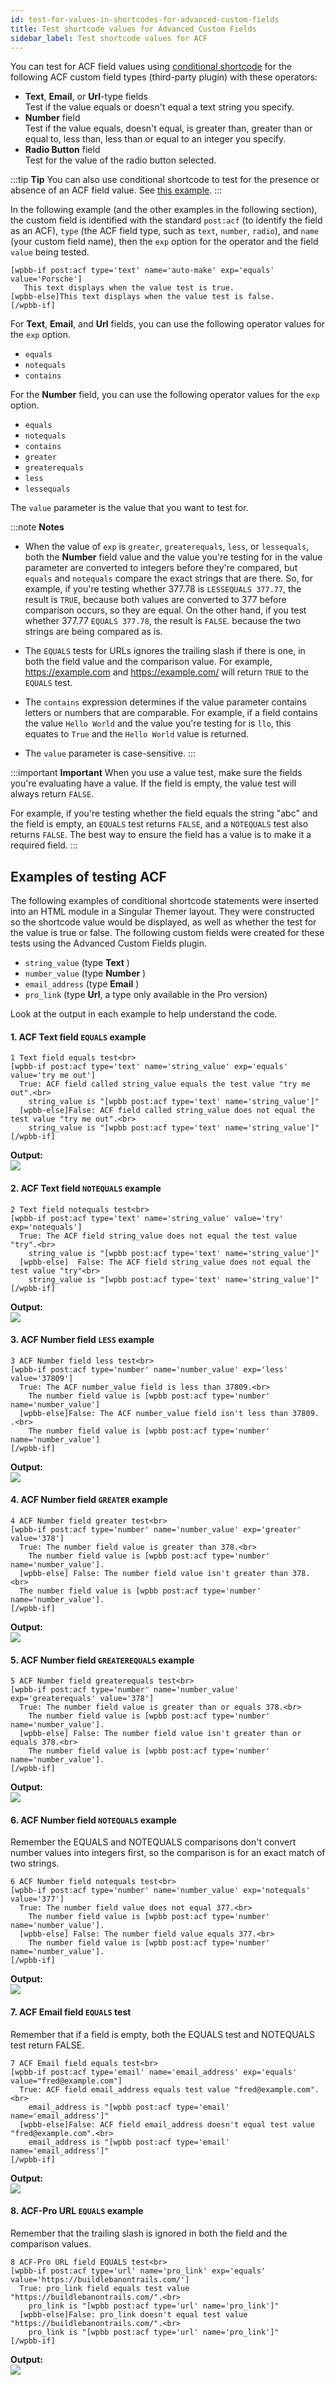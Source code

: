 ```yaml
---
id: test-for-values-in-shortcodes-for-advanced-custom-fields
title: Test shortcode values for Advanced Custom Fields
sidebar_label: Test shortcode values for ACF
---
```


You can test for ACF field values using [conditional shortcode](/beaver-themer/field-connections/conditional-shortcodes-for-field-connections-overview-themer.md) for the following ACF custom field types (third-party plugin) with these operators:

  * **Text**, **Email**, or **Url**-type fields  
  Test if the value equals or doesn't equal a text string you specify.
  * **Number** field  
  Test if the value equals, doesn't equal, is greater than, greater than or equal to, less than, less than or equal to an integer you specify.
  * **Radio Button** field  
  Test for the value of the radio button selected.

:::tip **Tip**
You can also use conditional shortcode to test for the presence or absence of an ACF field value. See [this example](/beaver-themer/field-connections/use-conditional-shortcode-to-test-for-presence-of-content-themer.md/#example-1-label-for-custom-field).
:::

In the following example (and the other examples in the following section), the custom field is identified with the standard `post:acf` (to identify the field as an ACF), `type` (the ACF field type, such as `text`, `number`, `radio`), and `name` (your custom field name), then the `exp` option for the operator and the field `value` being tested.

```markup
[wpbb-if post:acf type='text' name='auto-make' exp='equals' value='Porsche']
   This text displays when the value test is true.
[wpbb-else]This text displays when the value test is false.
[/wpbb-if]
```

For **Text**, **Email**, and **Url** fields, you can use the following operator values for the `exp` option.

* `equals`
* `notequals`
* `contains`

For the **Number** field, you can use the following operator values for the `exp` option.

* `equals`
* `notequals`
* `contains`
* `greater`
* `greaterequals`
* `less`
* `lessequals`

The `value` parameter is the value that you want to test for.

:::note **Notes**

* When the value of `exp` is `greater`, `greaterequals`, `less`, or `lessequals`, both the **Number** field value and the value you're testing for in the value parameter are converted to integers before they're compared, but `equals` and `notequals` compare the exact strings that are there. So, for example, if you're testing whether 377.78 is `LESSEQUALS 377.77`, the result is `TRUE`, because both values are converted to 377 before comparison occurs, so they are equal. On the other hand, if you test whether 377.77 `EQUALS 377.78`, the result is `FALSE`. because the two strings are being compared as is.

* The `EQUALS` tests for URLs ignores the trailing slash if there is one, in both the field value and the comparison value. For example, <https://example.com> and <https://example.com/> will return `TRUE` to the `EQUALS` test.

* The `contains` expression determines if the value parameter contains letters or numbers that are comparable. For example, if a field contains the value `Hello World` and the value you're testing for is `llo`, this equates to `True` and the `Hello World` value is returned.

* The `value` parameter is case-sensitive.
:::

:::important **Important**
When you use a value test, make sure the fields you're evaluating have a value. If the field is empty, the value test will always return `FALSE`.

For example, if you're testing whether the field equals the string "abc" and the field is empty, an `EQUALS` test returns `FALSE`, and a `NOTEQUALS` test also returns `FALSE`. The best way to ensure the field has a value is to make it a required field.
:::

## Examples of testing ACF

The following examples of conditional shortcode statements were inserted into an HTML module in a Singular Themer layout. They were constructed so the shortcode value would be displayed, as well as whether the test for the value is true or false. The following custom fields were created for these tests using the Advanced Custom Fields plugin.

  * `string_value` (type **Text** )
  * `number_value` (type **Number** )
  * `email_address` (type **Email** )
  * `pro_link` (type **Url**, a type only available in the Pro version)

Look at the output in each example to help understand the code.

#### 1. ACF Text field `EQUALS` example

```markup
1 Text field equals test<br>
[wpbb-if post:acf type='text' name='string_value' exp='equals' value='try me out']
  True: ACF field called string_value equals the test value "try me out".<br>
    string_value is "[wpbb post:acf type='text' name='string_value']"
  [wpbb-else]False: ACF field called string_value does not equal the test value "try me out".<br>
    string_value is "[wpbb post:acf type='text' name='string_value']"
[/wpbb-if]
```

**Output:**  
![](/img/test-for-values-in-shortcodes-for-advanced-custom-fields-5e2f649d.png)

#### 2. ACF Text field `NOTEQUALS` example

```markup
2 Text field notequals test<br>
[wpbb-if post:acf type='text' name='string_value' value='try' exp='notequals']
  True: The ACF field string_value does not equal the test value "try".<br>
    string_value is "[wpbb post:acf type='text' name='string_value']"
  [wpbb-else]  False: The ACF field string_value does not equal the test value "try"<br>
    string_value is "[wpbb post:acf type='text' name='string_value']"
[/wpbb-if]
```

**Output:**  
![](/img/test-for-values-in-shortcodes-for-advanced-custom-fields-9b365dce.png)

#### 3. ACF Number field `LESS` example

```markup
3 ACF Number field less test<br>
[wpbb-if post:acf type='number' name='number_value' exp='less' value='37809']
  True: The ACF number_value field is less than 37809.<br>
    The number field value is [wpbb post:acf type='number' name='number_value']
  [wpbb-else]False: The ACF number_value field isn't less than 37809. .<br>
    The number field value is [wpbb post:acf type='number' name='number_value']
[/wpbb-if]
```

**Output:**  
![](/img/test-for-values-in-shortcodes-for-advanced-custom-fields-bff48ed9.png)

#### 4. ACF Number field `GREATER` example

```markup
4 ACF Number field greater test<br>
[wpbb-if post:acf type='number' name='number_value' exp='greater' value='378']
  True: The number field value is greater than 378.<br>
    The number field value is [wpbb post:acf type='number' name='number_value'].
  [wpbb-else] False: The number field value isn't greater than 378.<br>
  The number field value is [wpbb post:acf type='number' name='number_value'].
[/wpbb-if]
```

**Output:**  
![](/img/test-for-values-in-shortcodes-for-advanced-custom-fields-f3a96f44.png)

#### 5. ACF Number field `GREATEREQUALS` example

```markup
5 ACF Number field greaterequals test<br>
[wpbb-if post:acf type='number' name='number_value' exp='greaterequals' value='378']
  True: The number field value is greater than or equals 378.<br>
    The number field value is [wpbb post:acf type='number' name='number_value'].
  [wpbb-else] False: The number field value isn't greater than or equals 378.<br>
    The number field value is [wpbb post:acf type='number' name='number_value'].
[/wpbb-if]
```

**Output:**  
![](/img/test-for-values-in-shortcodes-for-advanced-custom-fields-8958cb1a.png)

#### 6. ACF Number field `NOTEQUALS` example

Remember the EQUALS and NOTEQUALS comparisons don't convert number values into integers first, so the comparison is for an exact match of two strings.

```markup
6 ACF Number field notequals test<br>
[wpbb-if post:acf type='number' name='number_value' exp='notequals' value='377']
  True: The number field value does not equal 377.<br>
    The number field value is [wpbb post:acf type='number' name='number_value'].
  [wpbb-else] False: The number field value equals 377.<br>
    The number field value is [wpbb post:acf type='number' name='number_value'].
[/wpbb-if]
```

**Output:**  
![](/img/test-for-values-in-shortcodes-for-advanced-custom-fields-e99911d9.png)

#### 7. ACF Email field `EQUALS` test

Remember that if a field is empty, both the EQUALS test and NOTEQUALS test return FALSE.

```markup
7 ACF Email field equals test<br>
[wpbb-if post:acf type='email' name='email_address' exp='equals' value="fred@example.com"]
  True: ACF field email_address equals test value "fred@example.com".<br>
    email_address is "[wpbb post:acf type='email' name='email_address']"
  [wpbb-else]False: ACF field email_address doesn't equal test value "fred@example.com".<br>
    email_address is "[wpbb post:acf type='email' name='email_address']"
[/wpbb-if]
```

**Output:**  
![](/img/test-for-values-in-shortcodes-for-advanced-custom-fields-f85ba7ba.png)

#### 8. ACF-Pro URL `EQUALS` example

Remember that the trailing slash is ignored in both the field and the comparison values.

```markup
8 ACF-Pro URL field EQUALS test<br>
[wpbb-if post:acf type='url' name='pro_link' exp='equals' value='https://buildlebanontrails.com/']
  True: pro_link field equals test value "https://buildlebanontrails.com/".<br>
    pro_link is "[wpbb post:acf type='url' name='pro_link']"
  [wpbb-else]False: pro_link doesn't equal test value "https://buildlebanontrails.com/".<br>
    pro_link is "[wpbb post:acf type='url' name='pro_link']"
[/wpbb-if]
```

**Output:**  
![](/img/test-for-values-in-shortcodes-for-advanced-custom-fields-19cf9f2a.png)
